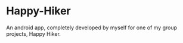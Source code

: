 # Happy-Hiker
An android app, completely developed by myself for one of my group projects, Happy Hiker.
